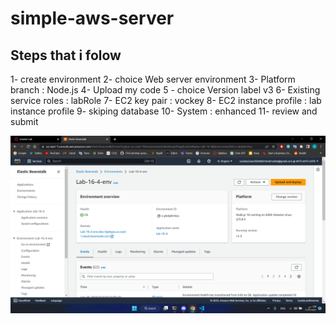 # simple-aws-server
## Steps that i folow
1- create environment
2- choice Web server environment
3- Platform branch : Node.js
4- Upload my code 
5 - choice Version label v3
6- Existing service roles : labRole
7- EC2 key pair : vockey
8- EC2 instance profile :  lab instance profile
9- skiping database 
10- System : enhanced 
11- review and submit 


![# simple-aws-server](Screenshot%20(34).png)